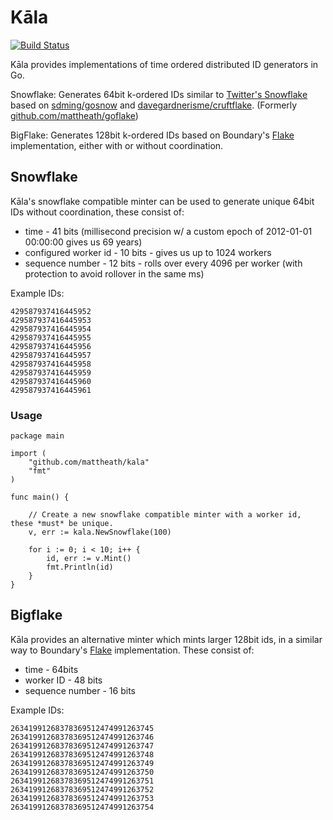 # Kāla

[![Build Status](https://travis-ci.org/mattheath/goflake.svg?branch=master)](https://travis-ci.org/mattheath/kala)

Kāla provides implementations of time ordered distributed ID generators in Go.

Snowflake: Generates 64bit k-ordered IDs similar to [Twitter's Snowflake](https://github.com/twitter/snowflake/) based on [sdming/gosnow](https://github.com/sdming/gosnow) and [davegardnerisme/cruftflake](https://github.com/davegardnerisme/cruftflake). (Formerly [github.com/mattheath/goflake](https://github.com/mattheath/goflake))

BigFlake: Generates 128bit k-ordered IDs based on Boundary's [Flake](https://github.com/boundary/flake) implementation, either with or without coordination.

## Snowflake

Kāla's snowflake compatible minter can be used to generate unique 64bit IDs without coordination, these consist of:

 * time - 41 bits (millisecond precision w/ a custom epoch of 2012-01-01 00:00:00 gives us 69 years)
 * configured worker id - 10 bits - gives us up to 1024 workers
 * sequence number - 12 bits - rolls over every 4096 per worker (with protection to avoid rollover in the same ms)

Example IDs:
```
429587937416445952
429587937416445953
429587937416445954
429587937416445955
429587937416445956
429587937416445957
429587937416445958
429587937416445959
429587937416445960
429587937416445961
```

### Usage

```golang
package main

import (
    "github.com/mattheath/kala"
    "fmt"
)

func main() {

    // Create a new snowflake compatible minter with a worker id, these *must* be unique.
    v, err := kala.NewSnowflake(100)

    for i := 0; i < 10; i++ {
        id, err := v.Mint()
        fmt.Println(id)
    }
}
```

## Bigflake

Kāla provides an alternative minter which mints larger 128bit ids,
in a similar way to Boundary's [Flake](https://github.com/boundary/flake) implementation. These consist of:

 * time - 64bits
 * worker ID - 48 bits
 * sequence number - 16 bits

Example IDs:
```
26341991268378369512474991263745
26341991268378369512474991263746
26341991268378369512474991263747
26341991268378369512474991263748
26341991268378369512474991263749
26341991268378369512474991263750
26341991268378369512474991263751
26341991268378369512474991263752
26341991268378369512474991263753
26341991268378369512474991263754
```
